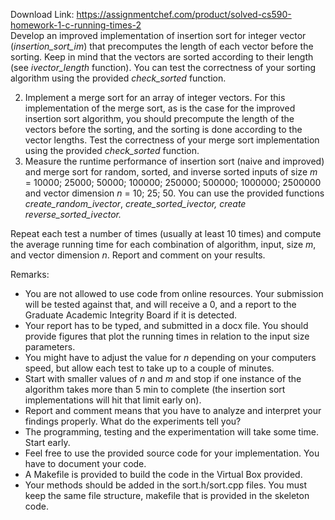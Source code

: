 Download Link: https://assignmentchef.com/product/solved-cs590-homework-1-c-running-times-2
<br>
Develop an improved implementation of insertion sort for integer vector (<em>insertion_sort_im</em>) that precomputes the length of each vector before the sorting. Keep in mind that the vectors are sorted according to their length (see <em>ivector_length</em> function). You can test the correctness of your sorting algorithm using the provided <em>check_sorted</em> function.

<ol start="2">

 <li>Implement a merge sort for an array of integer vectors. For this implementation of the merge sort, as is the case for the improved insertion sort algorithm, you should precompute the length of the vectors before the sorting, and the sorting is done according to the vector lengths. Test the correctness of your merge sort implementation using the provided <em>check_sorted</em> function.</li>

 <li>Measure the runtime performance of insertion sort (naive and improved) and merge sort for random, sorted, and inverse sorted inputs of size <em>m</em> = 10000; 25000; 50000; 100000; 250000; 500000; 1000000; 2500000 and vector dimension <em>n</em> = 10; 25; 50. You can use the provided functions <em>create_random_ivector</em>, <em>create_sorted_ivector, create reverse_sorted_ivector.</em></li>

</ol>

Repeat each test a number of times (usually at least 10 times) and compute the average running time for each combination of algorithm, input, size <em>m</em>, and vector dimension <em>n</em>. Report and comment on your results.

Remarks:

<ul>

 <li>You are not allowed to use code from online resources. Your submission will be tested against that, and will receive a 0, and a report to the Graduate Academic Integrity Board if it is detected.</li>

 <li>Your report has to be typed, and submitted in a docx file. You should provide figures that plot the running times in relation to the input size parameters.</li>

 <li>You might have to adjust the value for <em>n</em> depending on your computers speed, but allow each test to take up to a couple of minutes.</li>

 <li>Start with smaller values of <em>n</em> and <em>m</em> and stop if one instance of the algorithm takes more than 5 min to complete (the insertion sort implementations will hit that limit early on).</li>

 <li>Report and comment means that you have to analyze and interpret your findings properly. What do the experiments tell you?</li>

 <li>The programming, testing and the experimentation will take some time. Start early.</li>

 <li>Feel free to use the provided source code for your implementation. You have to document your code.</li>

 <li>A Makefile is provided to build the code in the Virtual Box provided.</li>

 <li>Your methods should be added in the sort.h/sort.cpp files. You must keep the same file structure, makefile that is provided in the skeleton code.</li>

</ul>